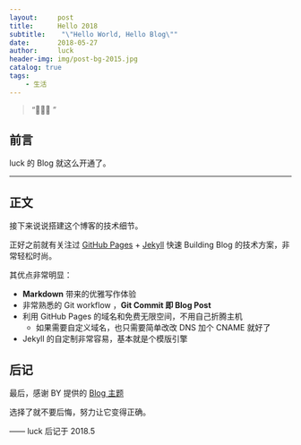 ```yaml
---
layout:     post
title:      Hello 2018
subtitle:    "\"Hello World, Hello Blog\""
date:       2018-05-27
author:     luck
header-img: img/post-bg-2015.jpg
catalog: true
tags:
    - 生活
---
```


> “🙉🙉🙉 ”


## 前言

luck 的 Blog 就这么开通了。

---

## 正文

接下来说说搭建这个博客的技术细节。  

正好之前就有关注过 [GitHub Pages](https://pages.github.com/) + [Jekyll](http://jekyllrb.com/) 快速 Building Blog 的技术方案，非常轻松时尚。

其优点非常明显：

* **Markdown** 带来的优雅写作体验
* 非常熟悉的 Git workflow ，**Git Commit 即 Blog Post**
* 利用 GitHub Pages 的域名和免费无限空间，不用自己折腾主机
	* 如果需要自定义域名，也只需要简单改改 DNS 加个 CNAME 就好了 
* Jekyll 的自定制非常容易，基本就是个模版引擎



## 后记

最后，感谢 BY 提供的 [Blog 主题](https://www.jianshu.com/p/e68fba58f75c)

选择了就不要后悔，努力让它变得正确。

—— luck 后记于 2018.5



